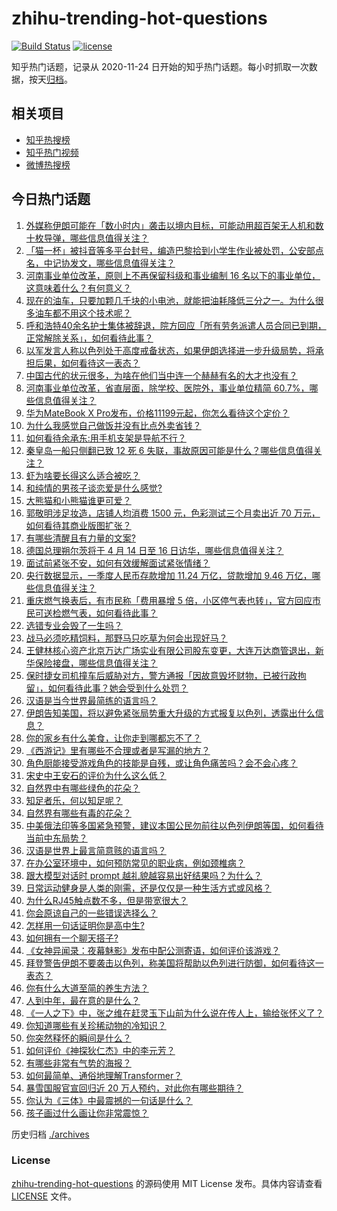 # zhihu-trending-hot-questions

[![Build Status](https://github.com/justjavac/zhihu-trending-hot-questions/workflows/ci/badge.svg?branch=master)](https://github.com/justjavac/zhihu-trending-hot-questions/actions)
[![license](https://img.shields.io/github/license/justjavac/zhihu-trending-hot-questions)](https://github.com/justjavac/zhihu-trending-hot-questions/blob/master/LICENSE)

知乎热门话题，记录从 2020-11-24
日开始的知乎热门话题。每小时抓取一次数据，按天[归档](./archives)。

## 相关项目

- [知乎热搜榜](https://github.com/justjavac/zhihu-trending-top-search)
- [知乎热门视频](https://github.com/justjavac/zhihu-trending-hot-video)
- [微博热搜榜](https://github.com/justjavac/weibo-trending-hot-search)

## 今日热门话题

<!-- BEGIN -->
<!-- 最后更新时间 Sun Apr 14 2024 01:12:10 GMT+0800 (China Standard Time) -->

1. [外媒称伊朗可能在「数小时内」袭击以境内目标，可能动用超百架无人机和数十枚导弹，哪些信息值得关注？](https://www.zhihu.com/question/652745232)
1. [「猫一杯」被抖音等多平台封号，编造巴黎拾到小学生作业被处罚，公安部点名，中记协发文，哪些信息值得关注？](https://www.zhihu.com/question/652840437)
1. [河南事业单位改革，原则上不再保留科级和事业编制 16 名以下的事业单位，这意味着什么？有何意义？](https://www.zhihu.com/question/652796278)
1. [现在的油车，只要加颗几千块的小电池，就能把油耗降低三分之一。为什么很多油车都不用这个技术呢？](https://www.zhihu.com/question/652140838)
1. [呼和浩特40余名护士集体被辞退，院方回应「所有劳务派遣人员合同已到期，正常解除关系」，如何看待此事？](https://www.zhihu.com/question/652826604)
1. [以军发言人称以色列处于高度戒备状态，如果伊朗选择进一步升级局势，将承担后果，如何看待这一表态？](https://www.zhihu.com/question/652837127)
1. [中国古代的状元很多，为啥在他们当中连一个赫赫有名的大才也没有？](https://www.zhihu.com/question/652680551)
1. [河南事业单位改革，省直层面，除学校、医院外，事业单位精简 60.7%，哪些信息值得关注？](https://www.zhihu.com/question/652809528)
1. [华为MateBook X Pro发布，价格11199元起，你怎么看待这个定价？](https://www.zhihu.com/question/652634192)
1. [为什么我感觉自己做饭并没有比点外卖省钱？](https://www.zhihu.com/question/438496778)
1. [如何看待余承东:用手机支架是导航不行？](https://www.zhihu.com/question/652646631)
1. [秦皇岛一船只侧翻已致 12 死 6 失联，事故原因可能是什么？哪些信息值得关注？](https://www.zhihu.com/question/652849447)
1. [虾为啥要长得这么适合被吃？](https://www.zhihu.com/question/642964232)
1. [和纯情的男孩子谈恋爱是什么感觉?](https://www.zhihu.com/question/464706395)
1. [大熊猫和小熊猫谁更可爱？](https://www.zhihu.com/question/652836713)
1. [郭敬明涉足妆造，店铺人均消费 1500 元，色彩测试三个月卖出近 70 万元，如何看待其商业版图扩张？](https://www.zhihu.com/question/652797174)
1. [有哪些清醒且有力量的文案?](https://www.zhihu.com/question/652561501)
1. [德国总理朔尔茨将于 4 月 14 日至 16 日访华，哪些信息值得关注？](https://www.zhihu.com/question/652718287)
1. [面试前紧张不安，如何有效缓解面试紧张情绪？](https://www.zhihu.com/question/652791561)
1. [央行数据显示，一季度人民币存款增加 11.24 万亿，贷款增加 9.46 万亿，哪些信息值得关注？](https://www.zhihu.com/question/652732463)
1. [重庆燃气换表后，有市民称「费用暴增 5 倍，小区停气表也转」，官方回应市民可送检燃气表，如何看待此事？](https://www.zhihu.com/question/652729300)
1. [选错专业会毁了一生吗？](https://www.zhihu.com/question/332797876)
1. [战马必须吃精饲料，那野马只吃草为何会出现好马？](https://www.zhihu.com/question/28227476)
1. [王健林核心资产北京万达广场实业有限公司股东变更，大连万达商管退出，新华保险接盘，哪些信息值得关注？](https://www.zhihu.com/question/652731728)
1. [保时捷女司机撞车后威胁对方，警方通报「因故意毁坏财物，已被行政拘留」，如何看待此事？她会受到什么处罚？](https://www.zhihu.com/question/652822714)
1. [汉语是当今世界最简练的语言吗？](https://www.zhihu.com/question/66497764)
1. [伊朗告知美国，将以避免紧张局势重大升级的方式报复以色列，透露出什么信息？](https://www.zhihu.com/question/652712442)
1. [你的家乡有什么美食，让你走到哪都忘不了？](https://www.zhihu.com/question/643098245)
1. [《西游记》里有哪些不合理或者是写漏的地方？](https://www.zhihu.com/question/652420524)
1. [角色厨能接受游戏角色的技能是自残，或让角色痛苦吗？会不会心疼？](https://www.zhihu.com/question/649410016)
1. [宋史中王安石的评价为什么这么低？](https://www.zhihu.com/question/43145209)
1. [自然界中有哪些绿色的花朵？](https://www.zhihu.com/question/652799135)
1. [知足者乐，何以知足呢？](https://www.zhihu.com/question/650662385)
1. [自然界有哪些有毒的花朵？](https://www.zhihu.com/question/652799008)
1. [中美俄法印等多国紧急预警，建议本国公民勿前往以色列伊朗等国，如何看待当前中东局势？](https://www.zhihu.com/question/652792027)
1. [汉语是世界上最言简意赅的语言吗？](https://www.zhihu.com/question/652795747)
1. [在办公室环境中，如何预防常见的职业病，例如颈椎病？](https://www.zhihu.com/question/652807181)
1. [跟大模型对话时 prompt 越礼貌越容易出好结果吗？为什么？](https://www.zhihu.com/question/627891044)
1. [日常运动健身是人类的刚需，还是仅仅是一种生活方式或风格？](https://www.zhihu.com/question/652235633)
1. [为什么RJ45触点数不多，但是带宽很大？](https://www.zhihu.com/question/578316441)
1. [你会原谅自己的一些错误选择么？](https://www.zhihu.com/question/652182225)
1. [怎样用一句话证明你是高中生?](https://www.zhihu.com/question/649678574)
1. [如何拥有一个聊天搭子?](https://www.zhihu.com/question/644083744)
1. [《女神异闻录：夜幕魅影》发布中配公测寄语，如何评价该游戏？](https://www.zhihu.com/question/652362676)
1. [拜登警告伊朗不要袭击以色列，称美国将帮助以色列进行防御，如何看待这一表态？](https://www.zhihu.com/question/652791940)
1. [你有什么大道至简的养生方法？](https://www.zhihu.com/question/646397574)
1. [人到中年，最在意的是什么？](https://www.zhihu.com/question/652524334)
1. [《一人之下》中，张之维在赶灵玉下山前为什么说在传人上，输给张怀义了？](https://www.zhihu.com/question/558945861)
1. [你知道哪些有关珍稀动物的冷知识？](https://www.zhihu.com/question/652746998)
1. [你突然释怀的瞬间是什么？](https://www.zhihu.com/question/643013302)
1. [如何评价《神探狄仁杰》中的李元芳？](https://www.zhihu.com/question/58535668)
1. [有哪些非常有气势的海报？](https://www.zhihu.com/question/34829893)
1. [如何最简单、通俗地理解Transformer？](https://www.zhihu.com/question/445556653)
1. [暴雪国服官宣回归近 20 万人预约，对此你有哪些期待？](https://www.zhihu.com/question/652678880)
1. [你认为《三体》中最震撼的一句话是什么？](https://www.zhihu.com/question/385420567)
1. [孩子画过什么画让你非常震惊？](https://www.zhihu.com/question/341046974)

<!-- END -->

历史归档 [./archives](./archives)

### License

[zhihu-trending-hot-questions](https://github.com/justjavac/zhihu-trending-hot-questions)
的源码使用 MIT License 发布。具体内容请查看 [LICENSE](./LICENSE) 文件。

